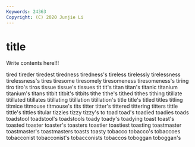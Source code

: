 ```yaml
---
Keywords: 24363
Copyright: (C) 2020 Junjie Li
---
```


# title

Write contents here!!!

tired 
tireder 
tiredest 
tiredness 
tiredness's 
tireless 
tirelessly
tirelessness 
tirelessness's 
tires 
tiresome 
tiresomely 
tiresomeness 
tiresomeness's 
tiring 
tiro 
tiro's
tiros 
tissue 
tissue's 
tissues 
tit 
tit's 
titan 
titan's 
titanic 
titanium
titanium's 
titans 
titbit 
titbit's 
titbits 
tithe 
tithe's 
tithed 
tithes 
tithing
titillate 
titillated 
titillates 
titillating 
titillation 
titillation's 
title 
title's 
titled 
titles
titling 
titmice 
titmouse 
titmouse's 
tits 
titter 
titter's 
tittered 
tittering 
titters
tittle 
tittle's 
tittles 
titular 
tizzies 
tizzy 
tizzy's 
to 
toad 
toad's
toadied 
toadies 
toads 
toadstool 
toadstool's 
toadstools 
toady 
toady's 
toadying 
toast
toast's 
toasted 
toaster 
toaster's 
toasters 
toastier 
toastiest 
toasting 
toastmaster 
toastmaster's
toastmasters 
toasts 
toasty 
tobacco 
tobacco's 
tobaccoes 
tobacconist 
tobacconist's 
tobacconists 
tobaccos
toboggan 
toboggan's 
